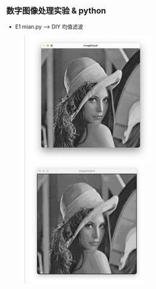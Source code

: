 ## 数字图像处理实验 & python

- E1 mian.py --> DIY 均值滤波
 	> <img src="https://github.com/QuiteQuietGC/DIP_Expt_Py/blob/main/SomeImg/%E6%88%AA%E5%B1%8F2023-07-19%2017.34.31.png" alt=" " width="320">
	> <img src="https://github.com/QuiteQuietGC/DIP_Expt_Py/blob/main/SomeImg/%E6%88%AA%E5%B1%8F2023-07-19%2017.34.33.png" alt=" " width="300">
	
